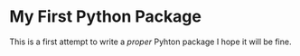 My First Python Package
========================

This is a first attempt to write a *proper* Pyhton package
I hope it will be fine.
